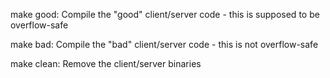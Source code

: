 make good: Compile the "good" client/server code - this is supposed to be overflow-safe

make bad: Compile the "bad" client/server code - this is not overflow-safe

make clean: Remove the client/server binaries
